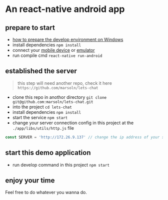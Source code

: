 # An react-native android app

## prepare to start

- [how to prepare the develop environment on Windows](http://reactnative.cn/docs/0.44/getting-started.html)
- install dependencies `npm install`
- connect your [mobile device](http://reactnative.cn/docs/0.44/running-on-device-android.html#content) or [emulator](http://reactnative.cn/docs/0.44/getting-started.html#genymotion)
- run compile cmd `react-native run-android`

## established the server

> this step will need another repo, check it here `https://github.com/marsoln/lets-chat`

- clone this repo in anothor directory `git clone git@github.com:marsoln/lets-chat.git`
- into the project `cd lets-chat`
- install dependencies `npm install`
- start the service `npm start`
- change your server connection config in this project at the `./app/libs/utils/http.js` file
```javascript
const SERVER = 'http://172.26.9.137' // change the ip address of your server
```

## start this demo application

- run develop command in this project `npm start`

## enjoy your time

Feel free to do whatever you wanna do.